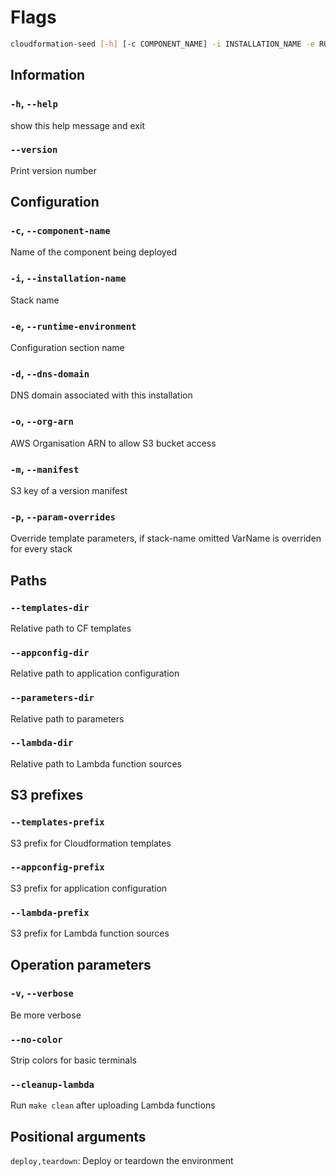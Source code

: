 # Flags

```bash
cloudformation-seed [-h] [-c COMPONENT_NAME] -i INSTALLATION_NAME -e RUNTIME_ENVIRONMENT -d DNS_DOMAIN [-o ORG_ARN] [-m MANIFEST] [-p stack-name:VarName=value [stack-name:VarName=value ...]] [--templates-dir TEMPLATES_DIR] [--appconfig-dir APPCONFIG_DIR] [--parameters-dir PARAMETERS_DIR] [--lambda-dir LAMBDA_DIR] [--templates-prefix TEMPLATES_PREFIX] [--appconfig-prefix APPCONFIG_PREFIX] [--lambda-prefix LAMBDA_PREFIX] [-v] [--no-color] [--cleanup-lambda] [--version] {deploy,teardown}
```

## Information

### `-h`, `--help`

show this help message and exit

### `--version`

Print version number

## Configuration

### `-c`, `--component-name`

Name of the component being deployed

### `-i`, `--installation-name`

Stack name

### `-e`, `--runtime-environment`

Configuration section name

### `-d`, `--dns-domain`

DNS domain associated with this installation

### `-o`, `--org-arn`

AWS Organisation ARN to allow S3 bucket access

### `-m`, `--manifest`

S3 key of a version manifest

### `-p`, `--param-overrides`

Override template parameters, if stack-name omitted VarName is overriden for every stack

## Paths

### `--templates-dir`

Relative path to CF templates

### `--appconfig-dir`

Relative path to application configuration

### `--parameters-dir`

Relative path to parameters

### `--lambda-dir`

Relative path to Lambda function sources

## S3 prefixes

### `--templates-prefix`

S3 prefix for Cloudformation templates

### `--appconfig-prefix`

S3 prefix for application configuration

### `--lambda-prefix`

S3 prefix for Lambda function sources

## Operation parameters

### `-v`, `--verbose`

Be more verbose

### `--no-color`

Strip colors for basic terminals

### `--cleanup-lambda`

Run `make clean` after uploading Lambda functions

## Positional arguments

`deploy,teardown`: Deploy or teardown the environment
